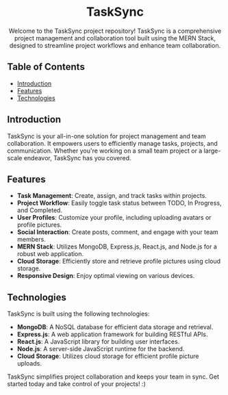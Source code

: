 <div align="center">
  <h1>TaskSync</h1>
  <p>Welcome to the TaskSync project repository! TaskSync is a comprehensive project management and collaboration tool built using the MERN Stack, designed to streamline project workflows and enhance team collaboration.</p>
</div>

## Table of Contents
- [Introduction](#introduction)
- [Features](#features)
- [Technologies](#technologies)

## Introduction
TaskSync is your all-in-one solution for project management and team collaboration. It empowers users to efficiently manage tasks, projects, and communication. Whether you're working on a small team project or a large-scale endeavor, TaskSync has you covered.

## Features
- **Task Management**: Create, assign, and track tasks within projects.
- **Project Workflow**: Easily toggle task status between TODO, In Progress, and Completed.
- **User Profiles**: Customize your profile, including uploading avatars or profile pictures.
- **Social Interaction**: Create posts, comment, and engage with your team members.
- **MERN Stack**: Utilizes MongoDB, Express.js, React.js, and Node.js for a robust web application.
- **Cloud Storage**: Efficiently store and retrieve profile pictures using cloud storage.
- **Responsive Design**: Enjoy optimal viewing on various devices.

## Technologies
TaskSync is built using the following technologies:
- **MongoDB**: A NoSQL database for efficient data storage and retrieval.
- **Express.js**: A web application framework for building RESTful APIs.
- **React.js**: A JavaScript library for building user interfaces.
- **Node.js**: A server-side JavaScript runtime for the backend.
- **Cloud Storage**: Utilizes cloud storage for efficient profile picture uploads.

TaskSync simplifies project collaboration and keeps your team in sync. Get started today and take control of your projects! :)
